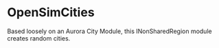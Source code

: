 OpenSimCities
=============

Based loosely on an Aurora City Module, this INonSharedRegion module creates random cities. 

